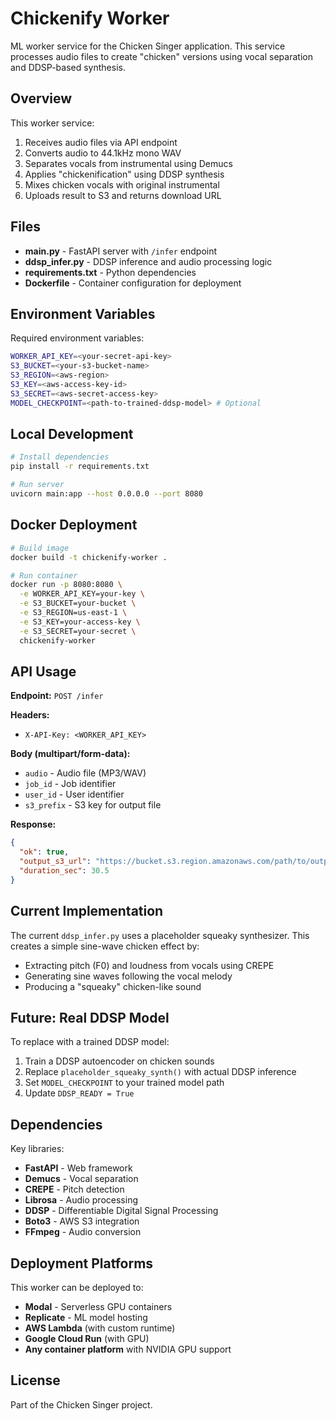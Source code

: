 # Chickenify Worker

ML worker service for the Chicken Singer application. This service processes audio files to create "chicken" versions using vocal separation and DDSP-based synthesis.

## Overview

This worker service:
1. Receives audio files via API endpoint
2. Converts audio to 44.1kHz mono WAV
3. Separates vocals from instrumental using Demucs
4. Applies "chickenification" using DDSP synthesis
5. Mixes chicken vocals with original instrumental
6. Uploads result to S3 and returns download URL

## Files

- **main.py** - FastAPI server with `/infer` endpoint
- **ddsp_infer.py** - DDSP inference and audio processing logic
- **requirements.txt** - Python dependencies
- **Dockerfile** - Container configuration for deployment

## Environment Variables

Required environment variables:

```bash
WORKER_API_KEY=<your-secret-api-key>
S3_BUCKET=<your-s3-bucket-name>
S3_REGION=<aws-region>
S3_KEY=<aws-access-key-id>
S3_SECRET=<aws-secret-access-key>
MODEL_CHECKPOINT=<path-to-trained-ddsp-model> # Optional
```

## Local Development

```bash
# Install dependencies
pip install -r requirements.txt

# Run server
uvicorn main:app --host 0.0.0.0 --port 8080
```

## Docker Deployment

```bash
# Build image
docker build -t chickenify-worker .

# Run container
docker run -p 8080:8080 \
  -e WORKER_API_KEY=your-key \
  -e S3_BUCKET=your-bucket \
  -e S3_REGION=us-east-1 \
  -e S3_KEY=your-access-key \
  -e S3_SECRET=your-secret \
  chickenify-worker
```

## API Usage

**Endpoint:** `POST /infer`

**Headers:**
- `X-API-Key: <WORKER_API_KEY>`

**Body (multipart/form-data):**
- `audio` - Audio file (MP3/WAV)
- `job_id` - Job identifier
- `user_id` - User identifier  
- `s3_prefix` - S3 key for output file

**Response:**
```json
{
  "ok": true,
  "output_s3_url": "https://bucket.s3.region.amazonaws.com/path/to/output.wav",
  "duration_sec": 30.5
}
```

## Current Implementation

The current `ddsp_infer.py` uses a placeholder squeaky synthesizer. This creates a simple sine-wave chicken effect by:
- Extracting pitch (F0) and loudness from vocals using CREPE
- Generating sine waves following the vocal melody
- Producing a "squeaky" chicken-like sound

## Future: Real DDSP Model

To replace with a trained DDSP model:
1. Train a DDSP autoencoder on chicken sounds
2. Replace `placeholder_squeaky_synth()` with actual DDSP inference
3. Set `MODEL_CHECKPOINT` to your trained model path
4. Update `DDSP_READY = True`

## Dependencies

Key libraries:
- **FastAPI** - Web framework
- **Demucs** - Vocal separation
- **CREPE** - Pitch detection
- **Librosa** - Audio processing
- **DDSP** - Differentiable Digital Signal Processing
- **Boto3** - AWS S3 integration
- **FFmpeg** - Audio conversion

## Deployment Platforms

This worker can be deployed to:
- **Modal** - Serverless GPU containers
- **Replicate** - ML model hosting
- **AWS Lambda** (with custom runtime)
- **Google Cloud Run** (with GPU)
- **Any container platform** with NVIDIA GPU support

## License

Part of the Chicken Singer project.
